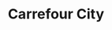 ---
title: "Carrefour City"
url: /bordeaux/carrefour-city-cours-de-la-martinique/
shop: supermarché
---